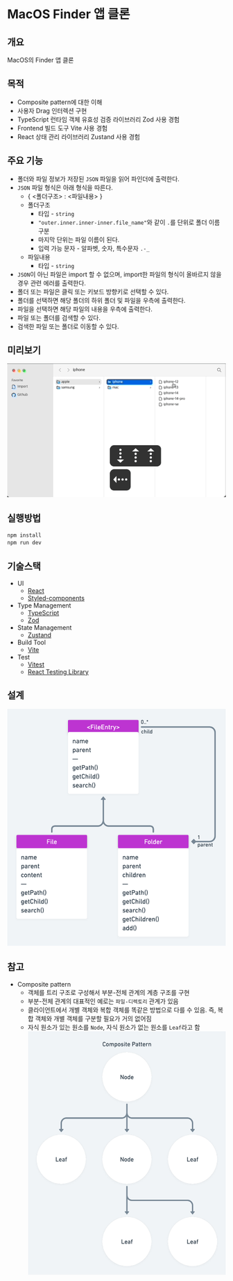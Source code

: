 # MacOS Finder 앱 클론

## 개요

MacOS의 Finder 앱 클론

## 목적

- Composite pattern에 대한 이해
- 사용자 Drag 인터렉션 구현
- TypeScript 런타임 객체 유효성 검증 라이브러리 Zod 사용 경험
- Frontend 빌드 도구 Vite 사용 경험
- React 상태 관리 라이브러리 Zustand 사용 경험

## 주요 기능

- 폴더와 파일 정보가 저장된 `JSON` 파일을 읽어 파인더에 출력한다.
- `JSON` 파일 형식은 아래 형식을 따른다.
  - { <폴더구조> : <파일내용> }
  - 폴더구조
    - 타입 - `string`
    - `"outer.inner.inner-inner.file_name"`와 같이 `.`를 단위로 폴더 이름 구분
    - 마지막 단위는 파일 이름이 된다.
    - 입력 가능 문자 - 알파벳, 숫자, 특수문자 `.-_`
  - 파일내용
    - 타입 - `string`
- `JSON`이 아닌 파일은 import 할 수 없으며, import한 파일의 형식이 올바르지 않을 경우 관련 에러를 출력한다.
- 폴더 또는 파일은 클릭 또는 키보드 방향키로 선택할 수 있다.
- 폴더를 선택하면 해당 폴더의 하위 폴더 및 파일을 우측에 출력한다.
- 파일을 선택하면 해당 파일의 내용을 우측에 출력한다.
- 파일 또는 폴더를 검색할 수 있다.
- 검색한 파일 또는 폴더로 이동할 수 있다.

## 미리보기

![preview](/public/readme/preview.gif)

## 실행방법

```bash
npm install
npm run dev
```

## 기술스택

- UI
  - [React](https://reactjs.org/)
  - [Styled-components](https://styled-components.com/)
- Type Management
  - [TypeScript](https://www.typescriptlang.org/)
  - [Zod](https://github.com/colinhacks/zod)
- State Management
  - [Zustand](https://github.com/pmndrs/zustand)
- Build Tool
  - [Vite](https://vitejs.dev/)
- Test
  - [Vitest](https://vitest.dev/)
  - [React Testing Library](https://testing-library.com/)

## 설계

![MacFinder@2x.png](/public/readme/macFinder.png)

## 참고

- Composite pattern
  - 객체를 트리 구조로 구성해서 부분-전체 관계의 계층 구조를 구현
  - 부분-전체 관계의 대표적인 예로는 `파일-디렉토리` 관계가 있음
  - 클라이언트에서 개별 객체와 복합 객체를 똑같은 방법으로 다를 수 있음.
    즉, 복합 객체와 개별 객체를 구분할 필요가 거의 없어짐
  - 자식 원소가 있는 원소를 `Node`, 자식 원소가 없는 원소를 `Leaf`라고 함
    ![Diagram of Composite Pattern](/public/readme/composite-pattern.png)

